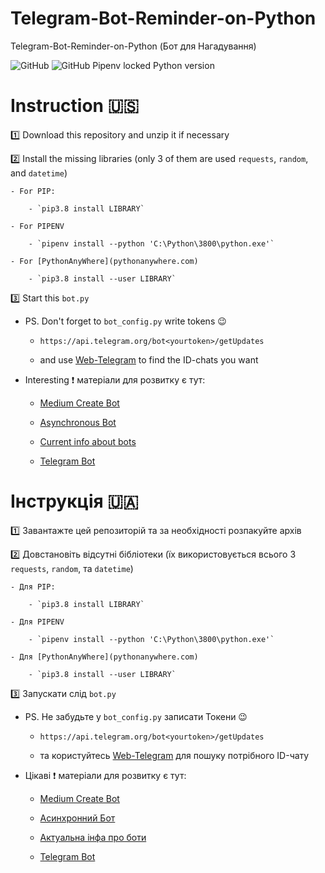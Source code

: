 # Telegram-Bot-Reminder-on-Python
Telegram-Bot-Reminder-on-Python (Бот для Нагадування)

![GitHub](https://img.shields.io/github/license/IRONKAGE/Telegram-Bot-Reminder-on-Python?style=plastic) ![GitHub Pipenv locked Python version](https://img.shields.io/github/pipenv/locked/python-version/IRONKAGE/Telegram-Bot-Reminder-on-Python)

# Instruction :us:

1️⃣ Download this repository and unzip it if necessary

2️⃣ Install the missing libraries (only 3 of them are used `requests`, `random`, and `datetime`)

    - For PIP:

        - `pip3.8 install LIBRARY`

    - For PIPENV

        - `pipenv install --python 'C:\Python\3800\python.exe'`

    - For [PythonAnyWhere](pythonanywhere.com)

        - `pip3.8 install --user LIBRARY`

3️⃣ Start this `bot.py`

- PS. Don't forget to `bot_сonfig.py` write tokens 😉

    - `https://api.telegram.org/bot<yourtoken>/getUpdates`

    - and use [Web-Telegram](https://web.telegram.org/#/im) to find the ID-chats you want

- Interesting ❗ матеріали для розвитку є тут:

    - [Medium Create Bot](https://medium.com/@ManHay_Hong/how-to-create-a-telegram-bot-and-send-messages-with-python-4cf314d9fa3e)

    - [Asynchronous Bot](https://surik00.gitbooks.io/aiogram-lessons/content/)

    - [Current info about bots](https://github.com/python-telegram-bot)

    - [Telegram Bot](https://tlgrm.ru/docs/bots)

# Інструкція :ukraine:

1️⃣ Завантажте цей репозиторій та за необхідності розпакуйте архів

2️⃣ Довстановіть відсутні бібліотеки (їх використовується всього 3 `requests`, `random`, та `datetime`)

    - Для PIP:

        - `pip3.8 install LIBRARY`

    - Для PIPENV

        - `pipenv install --python 'C:\Python\3800\python.exe'`

    - Для [PythonAnyWhere](pythonanywhere.com)

        - `pip3.8 install --user LIBRARY`

3️⃣ Запускати слід `bot.py`

- PS. Не забудьте у `bot_сonfig.py` записати Токени 😉

    - `https://api.telegram.org/bot<yourtoken>/getUpdates`

    - та користуйтесь [Web-Telegram](https://web.telegram.org/#/im) для пошуку потрібного ID-чату

- Цікаві ❗ матеріали для розвитку є тут:

    - [Medium Create Bot](https://medium.com/@ManHay_Hong/how-to-create-a-telegram-bot-and-send-messages-with-python-4cf314d9fa3e)

    - [Асинхронний Бот](https://surik00.gitbooks.io/aiogram-lessons/content/)

    - [Актуальна інфа про боти](https://github.com/python-telegram-bot)

    - [Telegram Bot](https://tlgrm.ru/docs/bots)
